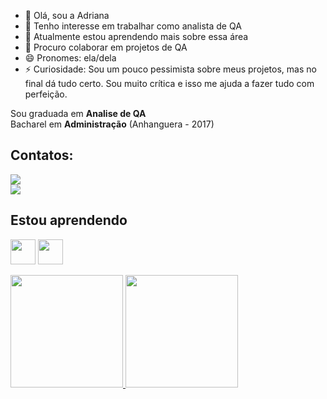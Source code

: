 - 👋 Olá, sou a Adriana
- 👀 Tenho interesse em trabalhar como analista de QA
- 🌱 Atualmente estou aprendendo mais sobre essa área
- 💞️ Procuro colaborar em projetos de QA
- 😄 Pronomes: ela/dela
- ⚡ Curiosidade: Sou um pouco pessimista sobre meus projetos, mas no final dá tudo certo. Sou muito crítica e isso me ajuda a fazer tudo com perfeição.

Sou graduada em **Analise de QA**<br>
Bacharel em **Administração** (Anhanguera - 2017)<br>

## Contatos:

<div>

<a href="https://www.linkedin.com/in/https://www.linkedin.com/in/adrianarribeiro/" target="_blank"><img loading="lazy" src="https://img.shields.io/badge/-LinkedIn-%230077B5?style=for-the-badge&logo=linkedin&logoColor=white" target="_blank"></a>   
 <a href = "mailto:dryribeiro54@gmail.com
"><img loading="lazy" src="https://img.shields.io/badge/Gmail-D14836?style=for-the-badge&logo=gmail&logoColor=white" target="_blank"></a>
</div>


## Estou aprendendo

<img loading="lazy" src="https://cdn.jsdelivr.net/gh/devicons/devicon/icons/java/java-original.svg" width="40" height="40"/> <img loading="lazy" src="https://cdn.jsdelivr.net/gh/devicons/devicon/icons/linux/linux-original.svg" width="40" height="40"/>
 


<div>
<a href="https://github.com/ADRIANARIBEIROLF">
<img loading="lazy" height="180em" src="https://github-readme-stats.vercel.app/api/top-langs/?username=ADRIANARIBEIROLF&layout=compact&langs_count=7&theme=dracula"/>
<img loading="lazy" height="180em" src="https://github-readme-stats.vercel.app/api?username=ADRIANARIBEIROLF&show_icons=true&theme=dracula&include_all_commits=true&count_private=true"/>
</div>

<!---
ADRIANARIBEIROLF/ADRIANARIBEIROLF is a ✨ special ✨ repository because its `README.md` (this file) appears on your GitHub profile.
You can click the Preview link to take a look at your changes.
--->
